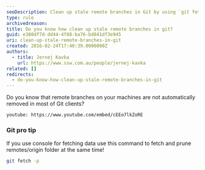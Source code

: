 ```yaml
---
seoDescription: Clean up stale remote branches in Git by using `git fetch -p` to efficiently prune and update your repository.
type: rule
archivedreason:
title: Do you know how clean up stale remote branches in git?
guid: e380df7d-dd44-4f88-ba76-bd841df3e945
uri: clean-up-stale-remote-branches-in-git
created: 2016-02-24T17:40:39.0000000Z
authors:
  - title: Jernej Kavka
    url: https://www.ssw.com.au/people/jernej-kavka
related: []
redirects:
  - do-you-know-how-clean-up-stale-remote-branches-in-git
---
```


Do you know that remote branches on your machines are not automatically removed in most of Git clients?

<!--endintro-->

`youtube: https://www.youtube.com/embed/cEEo7lkZoRE`

### Git pro tip

If you use console for fetching data use this command to fetch and prune remotes/origin folder at the same time!

```bash
git fetch -p
```
